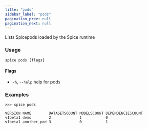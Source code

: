 ```yaml
---
title: "pods"
sidebar_label: "pods"
pagination_prev: null
pagination_next: null
---
```

Lists Spicepods loaded by the Spice runtime

### Usage

```shell
spice pods [flags]
```

#### Flags

- `-h`, `--help`   help for pods

### Examples

```shell 
>>> spice pods

VERSION NAME        DATASETSCOUNT MODELSCOUNT DEPENDENCIESCOUNT
v1beta1 demo        2             1           0
v1beta1 another_pod 3             0           1
```
